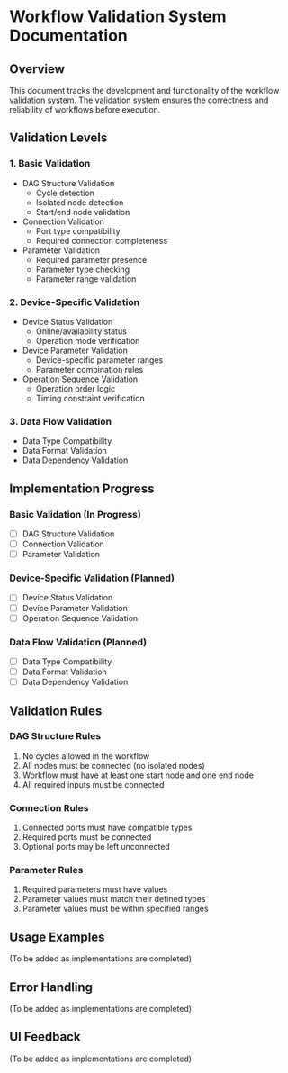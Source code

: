 # Workflow Validation System Documentation

## Overview
This document tracks the development and functionality of the workflow validation system. The validation system ensures the correctness and reliability of workflows before execution.

## Validation Levels

### 1. Basic Validation
- DAG Structure Validation
  - Cycle detection
  - Isolated node detection
  - Start/end node validation
- Connection Validation
  - Port type compatibility
  - Required connection completeness
- Parameter Validation
  - Required parameter presence
  - Parameter type checking
  - Parameter range validation

### 2. Device-Specific Validation
- Device Status Validation
  - Online/availability status
  - Operation mode verification
- Device Parameter Validation
  - Device-specific parameter ranges
  - Parameter combination rules
- Operation Sequence Validation
  - Operation order logic
  - Timing constraint verification

### 3. Data Flow Validation
- Data Type Compatibility
- Data Format Validation
- Data Dependency Validation

## Implementation Progress

### Basic Validation (In Progress)
- [ ] DAG Structure Validation
- [ ] Connection Validation
- [ ] Parameter Validation

### Device-Specific Validation (Planned)
- [ ] Device Status Validation
- [ ] Device Parameter Validation
- [ ] Operation Sequence Validation

### Data Flow Validation (Planned)
- [ ] Data Type Compatibility
- [ ] Data Format Validation
- [ ] Data Dependency Validation

## Validation Rules

### DAG Structure Rules
1. No cycles allowed in the workflow
2. All nodes must be connected (no isolated nodes)
3. Workflow must have at least one start node and one end node
4. All required inputs must be connected

### Connection Rules
1. Connected ports must have compatible types
2. Required ports must be connected
3. Optional ports may be left unconnected

### Parameter Rules
1. Required parameters must have values
2. Parameter values must match their defined types
3. Parameter values must be within specified ranges

## Usage Examples
(To be added as implementations are completed)

## Error Handling
(To be added as implementations are completed)

## UI Feedback
(To be added as implementations are completed) 
